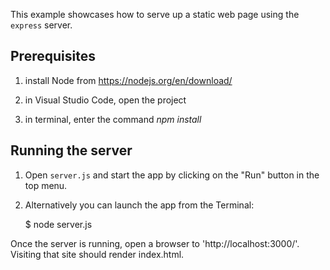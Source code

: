 This example showcases how to serve up a static web page using the `express` server.

## Prerequisites

1) install Node from https://nodejs.org/en/download/

2) in Visual Studio Code, open the project

3) in terminal, enter the command <i>npm install</i>

## Running the server

1) Open `server.js` and start the app by clicking on the "Run" button in the top menu.

2) Alternatively you can launch the app from the Terminal:

    $ node server.js

Once the server is running, open a browser to 'http://localhost:3000/'. Visiting that site should render index.html.
